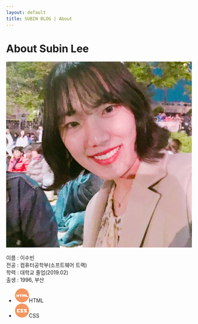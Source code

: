 ```yaml
---
layout: default
title: SUBIN BLOG | About
---
```


<div class="post">
	<h1 class="pageTitle">About Subin Lee</h1>
	<article>
	<div class="profile_img">
		<img src="/assets/img/profile.jpg">
	</div>
	<div class="profile_script">
		<p>이름 : 이수빈<br>
			전공 : 컴퓨터공학부(소프트웨어 트랙)<br>
			학력 : 대학교 졸업(2019.02)<br>
			출생 : 1996, 부산</p>
	</div>
	</article>
	<ul>
		<li class="abil"><img src="/assets/img/img1.png">HTML</li>
		<li class="abil"><img src="/assets/img/img2.png">CSS</li>
  	</ul>
</div>
